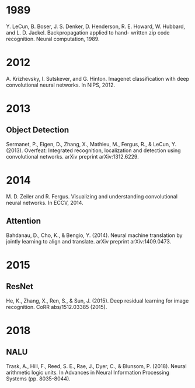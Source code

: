 # 1989

Y. LeCun, B. Boser, J. S. Denker, D. Henderson, R. E. Howard, W. Hubbard, and L. D. Jackel. Backpropagation applied to hand- written zip code recognition. Neural computation, 1989.

# 2012

A. Krizhevsky, I. Sutskever, and G. Hinton. Imagenet classification with deep convolutional neural networks. In NIPS, 2012.

# 2013

## Object Detection

Sermanet, P., Eigen, D., Zhang, X., Mathieu, M., Fergus, R., & LeCun, Y. (2013). Overfeat: Integrated recognition, localization and detection using convolutional networks. arXiv preprint arXiv:1312.6229.

# 2014

M. D. Zeiler and R. Fergus. Visualizing and understanding convolutional neural networks. In ECCV, 2014.

## Attention

Bahdanau, D., Cho, K., & Bengio, Y. (2014). Neural machine translation by jointly learning to align and translate. arXiv preprint arXiv:1409.0473.

# 2015

## ResNet

He, K., Zhang, X., Ren, S., & Sun, J. (2015). Deep residual learning for image recognition. CoRR abs/1512.03385 (2015).

# 2018

## NALU

Trask, A., Hill, F., Reed, S. E., Rae, J., Dyer, C., & Blunsom, P. (2018). Neural arithmetic logic units. In Advances in Neural Information Processing Systems (pp. 8035-8044).

